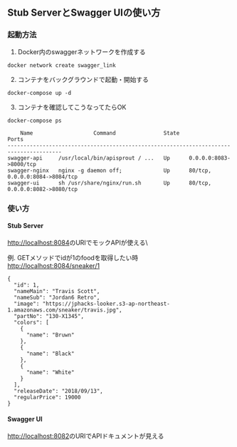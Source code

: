 ## Stub ServerとSwagger UIの使い方
### 起動方法
1. Docker内のswaggerネットワークを作成する
```
docker network create swagger_link
```
2. コンテナをバックグラウンドで起動・開始する
```
docker-compose up -d
```
3. コンテナを確認してこうなってたらOK
```
docker-compose ps

    Name                   Command               State               Ports
---------------------------------------------------------------------------------------
swagger-api     /usr/local/bin/apisprout / ...   Up      0.0.0.0:8083->8000/tcp
swagger-nginx   nginx -g daemon off;             Up      80/tcp, 0.0.0.0:8084->8084/tcp
swagger-ui      sh /usr/share/nginx/run.sh       Up      80/tcp, 0.0.0.0:8082->8080/tcp
```

### 使い方
#### Stub Server
[http://localhost:8084](http://localhost:8084)のURIでモックAPIが使える\

例. GETメソッドでidが1のfoodを取得したい時\
[http://localhost:8084/sneaker/1](http://localhost:8084/sneaker/1)
```
{
  "id": 1,
  "nameMain": "Travis Scott",
  "nameSub": "Jordan6 Retro",
  "image": "https://jphacks-looker.s3-ap-northeast-1.amazonaws.com/sneaker/travis.jpg",
  "partNo": "130-X1345",
  "colors": [
    {
      "name": "Bruwn"
    },
    {
      "name": "Black"
    },
    {
      "name": "White"
    }
  ],
  "releaseDate": "2018/09/13",
  "regularPrice": 19000
}
```

#### Swagger UI
[http://localhost:8082](http://localhost:8082)のURIでAPIドキュメントが見える
